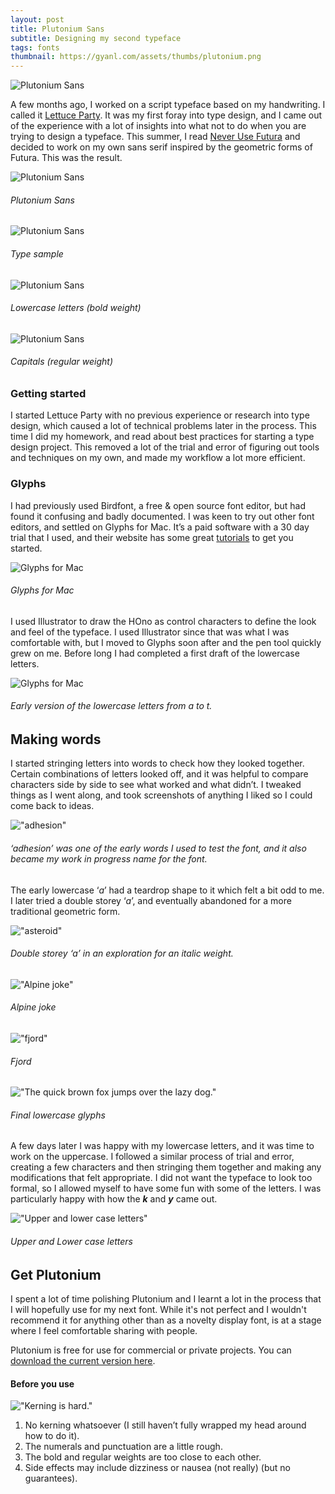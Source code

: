 ```yaml
---
layout: post
title: Plutonium Sans
subtitle: Designing my second typeface
tags: fonts
thumbnail: https://gyanl.com/assets/thumbs/plutonium.png
---
```


![Plutonium Sans](https://gyanl.com/assets/plutonium.png)

A few months ago, I worked on a script typeface based on my handwriting. I called it [Lettuce Party](/lettuce-party). It was my first foray into type design, and I came out of the experience with a lot of insights into what not to do when you are trying to design a typeface. This summer, I read [Never Use Futura](http://www.neverusefutura.com/) and decided to work on my own sans serif inspired by the geometric forms of Futura. This was the result.



![Plutonium Sans](https://gyanl.com/assets/plutonium-weights.png)

###### Plutonium Sans

![Plutonium Sans](https://gyanl.com/assets/plutonium-sample.png)

###### Type sample

![Plutonium Sans](https://gyanl.com/assets/plutonium-lower.png)

###### Lowercase letters (bold weight)

![Plutonium Sans](https://gyanl.com/assets/plutonium-capitals.png)

###### Capitals (regular weight)

### Getting started

I started Lettuce Party with no previous experience or research into type design, which caused a lot of technical problems later in the process. This time I did my homework, and read about best practices for starting a type design project. This removed a lot of the trial and error of figuring out tools and techniques on my own, and made my workflow a lot more efficient.

### Glyphs

I had previously used Birdfont, a free & open source font editor, but had found it confusing and badly documented. I was keen to try out other font editors, and settled on Glyphs for Mac. It’s a paid software with a 30 day trial that I used, and their website has some great [tutorials](https://glyphsapp.com/tutorials) to get you started.

![Glyphs for Mac](https://gyanl.com/assets/glyphs-characterset.png)

###### Glyphs for Mac

I used Illustrator to draw the HOno as control characters to define the look and feel of the typeface. I used Illustrator since that was what I was comfortable with, but I moved to Glyphs soon after and the pen tool quickly grew on me. Before long I had completed a first draft of the lowercase letters.

![Glyphs for Mac](https://gyanl.com/assets/plutonium-abc.png)

###### Early version of the lowercase letters from a to t.

## Making words

I started stringing letters into words to check how they looked together. Certain combinations of letters looked off, and it was helpful to compare characters side by side to see what worked and what didn’t. I tweaked things as I went along, and took screenshots of anything I liked so I could come back to ideas.

!["adhesion"](https://gyanl.com/assets/plutonium-adhesion.png)

###### ‘adhesion’ was one of the early words I used to test the font, and it also became my work in progress name for the font. 

The early lowercase ‘_a_’ had a teardrop shape to it which felt a bit odd to me. I later tried a double storey ‘_a_’, and eventually abandoned for a more traditional geometric form.

!["asteroid"](https://gyanl.com/assets/plutonium-asteroid.png)

###### Double storey ‘_a_’ in an exploration for an italic weight.

!["Alpine joke"](https://gyanl.com/assets/plutonium-alpine-joke.png)

###### Alpine joke

!["fjord"](https://gyanl.com/assets/plutonium-fjord.png)

###### Fjord

!["The quick brown fox jumps over the lazy dog."](https://gyanl.com/assets/plutonium-qbf.png)

###### Final lowercase glyphs

A few days later I was happy with my lowercase letters, and it was time to work on the uppercase. I followed a similar process of trial and error, creating a few characters and then stringing them together and making any modifications that felt appropriate. I did not want the typeface to look too formal, so I allowed myself to have some fun with some of the letters. I was particularly happy with how the **_k_** and **_y_** came out.

!["Upper and lower case letters"](https://gyanl.com/assets/plutonium-unlc.png)

###### Upper and Lower case letters

## Get Plutonium

I spent a lot of time polishing Plutonium and I learnt a lot in the process that I will hopefully use for my next font. While it's not perfect and I wouldn't recommend it for anything other than as a novelty display font, is at a stage where I feel comfortable sharing with people.

Plutonium is free for use for commercial or private projects. You can [download the current version here](https://www.dropbox.com/s/th77rs67prpvxh7/Plutonium-Sans-13March18.zip?dl=0).

#### Before you use

!["Kerning is hard."](https://gyanl.com/assets/plutonium-kerning.png)

1. No kerning whatsoever (I still haven’t fully wrapped my head around how to do it).
2. The numerals and punctuation are a little rough.
3. The bold and regular weights are too close to each other.
4. Side effects may include dizziness or nausea (not really) (but no guarantees).